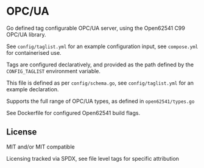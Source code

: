 # OPC/UA

Go defined tag configurable OPC/UA server, using the Open62541 C99 OPC/UA library.

See `config/taglist.yml` for an example configuration input, see `compose.yml` for containerised use.

Tags are configured declaratively, and provided as the path defined by the `CONFIG_TAGLIST` environment variable. 

This file is defined as per `config/schema.go`, see `config/taglist.yml` for an example declaration.

Supports the full range of OPC/UA types, as defined in `open62541/types.go`

See Dockerfile for configured Open62541 build flags.

## License
MIT and/or MIT compatible

Licensing tracked via SPDX, see file level tags for specific attribution